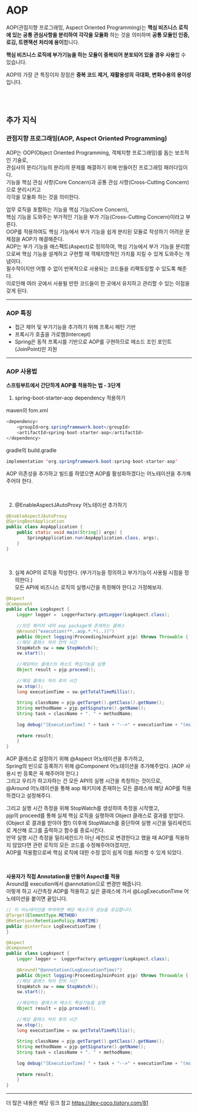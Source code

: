 # AOP
AOP(관점지향 프로그래밍, Aspect Oriented Programming)는 **핵심 비즈니스 로직에 있는 공통 관심사항을 분리하여 각각을 모듈화** 하는 것을 의미하며 **공통 모듈인 인증, 로깅, 트랜잭션 처리에 용이**합니다.  

**핵심 비즈니스 로직에 부가기능을 하는 모듈이 중복되어 분포되어 있을 경우 사용**할 수 있습니다.  

AOP의 가장 큰 특징이자 장점은 **중복 코드 제거, 재활용성의 극대화, 변화수용의 용이성**입니다.  

<br>
<br>

## 추가 지식

### 관점지향 프로그래밍(AOP, Aspect Oriented Programming)
AOP는 OOP(Object Oriented Programming, 객체지향 프로그래밍)를 돕는 보조적인 기술로,  
관심사의 분리(기능의 분리)의 문제를 해결하기 위해 만들어진 프로그래밍 패러다임이다.  
기능을 핵심 관심 사항(Core Concern)과 공통 관심 사항(Cross-Cutting Concern)으로 분리시키고  
각각을 모듈화 하는 것을 의미한다.

업무 로직을 포함하는 기능을 핵심 기능(Core Concern),  
핵심 기능을 도와주는 부가적인 기능을 부가 기능(Cross-Cutting Concern)이라고 부른다.  
OOP를 적용하여도 핵심 기능에서 부가 기능을 쉽게 분리된 모듈로 작성하기 어려운 문제점을 AOP가 해결해준다.  
AOP는 부가 기능을 애스펙트(Aspect)로 정의하여, 핵심 기능에서 부가 기능을 분리함으로써 핵심 기능을 설계하고 구현할 때 객체지향적인 가치를 지킬 수 있게 도와주는 개념이다.  
필수적이지만 어쩔 수 없이 반복적으로 사용되는 코드들을 리팩토링할 수 있도록 해준다.  
이로인해 여러 곳에서 사용될 만한 코드들이 한 곳에서 유지하고 관리할 수 있는 이점을 갖게 된다.  

---

### AOP 특징
- 접근 제어 및 부가기능을 추가하기 위해 프록시 패턴 기반
- 프록시가 호출을 가로챔(Intercept)
- Spring은 동적 프록시를 기반으로 AOP를 구현하므로 메소드 조인 포인트(JoinPoint)만 지원
  
---

### AOP 사용법
**스프링부트에서 간단하게 AOP를 적용하는 법 - 3단계**  
1. spring-boot-starter-aop dependency 적용하기  

maven의 fom.xml  
```Java
<dependency>
    <groupId>org.springframework.boot</groupId>
    <artifactId>spring-boot-starter-aop</artifactId>
</dependency>
```

gradle의 build.gradle  
```Java
implementation 'org.springframework.boot:spring-boot-starter-aop'
```

AOP 의존성을 추가하고 빌드를 하였으면 AOP를 활성화하겠다는 어노테이션을 추가해주어야 한다.  

<br>

2. @EnableAspectJAutoProxy 어노테이션 추가하기  
```Java
@EnableAspectJAutoProxy
@SpringBootApplication
public class AopApplication {
    public static void main(String[] args) {
        SpringApplication.run(AopApplication.class, args);
    }
}
```

<br>

3. 실제 AOP의 로직을 작성한다. (부가기능을 정의하고 부가기능이 사용될 시점을 정의한다.)  
모든 API에 비즈니스 로직의 실행시간을 측정해야 한다고 가정해보자.
```Java
@Aspect
@Component
public class LogAspect {
    Logger logger =  LoggerFactory.getLogger(LogAspect.class);
    
    //모든 패키지 내의 aop package에 존재하는 클래스
    @Around("execution(**..aop.*.*(..))")
    public Object logging(ProceedingJoinPoint pjp) throws Throwable {
    //해당 클래스 처리 전의 시간
    StopWatch sw = new StopWatch();
    sw.start();
    
    //해당하는 클래스의 메소드 핵심기능을 실행
    Object result = pjp.proceed();
    
    //해당 클래스 처리 후의 시간
    sw.stop();
    long executionTime = sw.getTotalTimeMillis();
    
    String className = pjp.getTarget().getClass().getName();
    String methodName = pjp.getSignature().getName();
    String task = className + ". " + methodName;
    
    log debug("[ExecutionTime] " + task + "-->" + executionTime + "(ms)");
    
    return result;
    }
}
```

AOP 클래스로 설정하기 위해 @Aspect 어노테이션을 추가하고,  
Spring의 빈으로 등록하기 위해 @Component 어노테이션을 추가해주었다. (AOP 사용시 빈 등록은 꼭 해주어야 한다.)  
그리고 우리가 하고자하는 건 모든 API의 실행 시간을 측정하는 것이므로,  
@Around 어노테이션을 통해 aop 패키지에 존재하는 모든 클래스에 해당 AOP를 적용하겠다고 설정해주다.  

그리고 실행 시간 측정을 위해 StopWatch를 생성하여 측정을 시작했고,  
pjp의 proceed를 통해 실제 핵심 로직을 실행하여 Object 클래스로 결과를 받았다.  
(Object 로 결과를 받아야 함!) 이후에 StopWatch를 중단하여 실행 시간을 밀리세컨드로 계산해 로그를 출력하고 함수를 종료시킨다.  
만약 실행 시간 측정을 밀리세컨드가 아닌 세컨드로 변경한다고 했을 때 AOP를 적용하지 않았다면 관련 로직의 모든 코드를 수정해주어야겠지만,  
AOP를 적용함으로써 핵심 로직에 대한 수정 없이 쉽게 이를 처리할 수 있게 되었다.  

<br>

**사용자가 직접 Annotation을 만들어 Aspect를 적용**  
Around를 execution에서 @annotation으로 변경만 해줍니다.  
이렇게 하고 시간측정 AOP를 적용하고 싶은 클래스에 가서 @LogExecutionTime 어노테이션을 붙이면 끝입니다.  

```Java
// 이 어노테이션을 부여하면 해당 메소드의 성능을 로깅합니다.
@Target(ElementType.METHOD)
@Retention(RetentionPolicy.RUNTIME)
public @interface LogExecutionTime {
}
```

```Java
@Aspect
@Component
public class LogAspect {
    Logger logger =  LoggerFactory.getLogger(LogAspect.class);
    
    @Around("@annotation(LogExecutionTime)")
    public Object logging(ProceedingJoinPoint pjp) throws Throwable {
    //해당 클래스 처리 전의 시간
    StopWatch sw = new StopWatch();
    sw.start();
    
    //해당하는 클래스의 메소드 핵심기능을 실행
    Object result = pjp.proceed();
    
    //해당 클래스 처리 후의 시간
    sw.stop();
    long executionTime = sw.getTotalTimeMillis();
    
    String className = pjp.getTarget().getClass().getName();
    String methodName = pjp.getSignature().getName();
    String task = className + ". " + methodName;
    
    log debug("[ExecutionTime] " + task + "-->" + executionTime + "(ms)");
    
    return result;
    }
}
```

---

더 많은 내용은 해당 링크 참고  https://dev-coco.tistory.com/81
